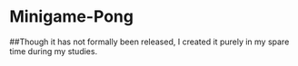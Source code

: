 # Minigame-Pong

##Though it has not formally been released, I created it purely in my spare time during my studies. 
